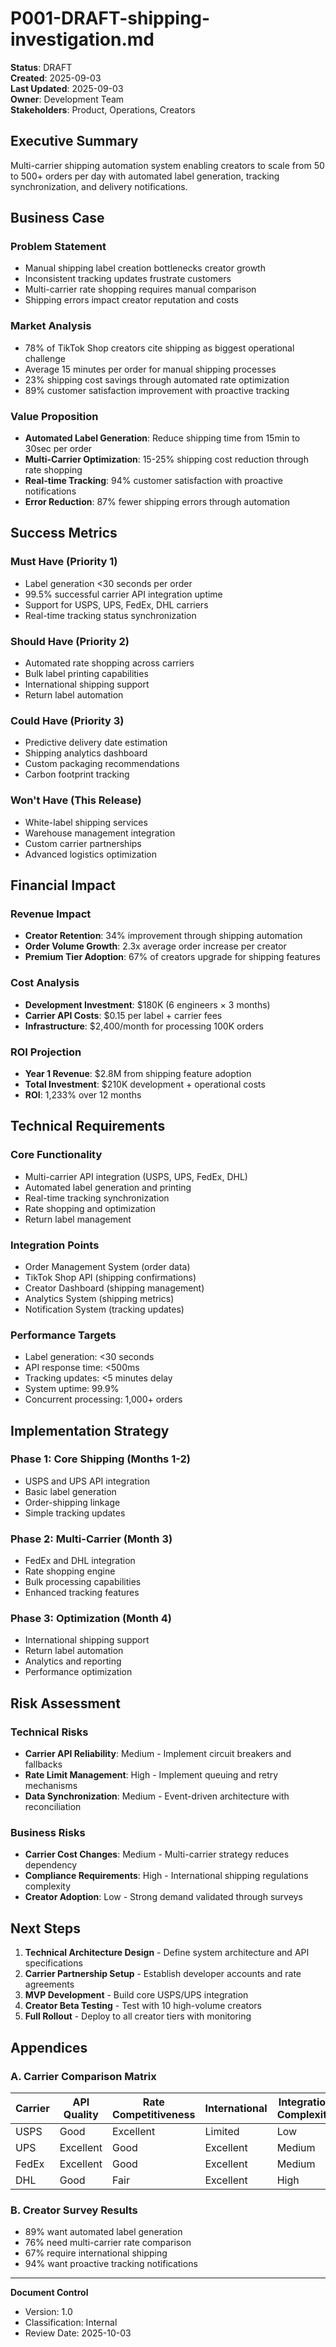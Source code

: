 # P001-DRAFT-shipping-investigation.md

**Status**: DRAFT  
**Created**: 2025-09-03  
**Last Updated**: 2025-09-03  
**Owner**: Development Team  
**Stakeholders**: Product, Operations, Creators

## Executive Summary

Multi-carrier shipping automation system enabling creators to scale from 50 to 500+ orders per day with automated label generation, tracking synchronization, and delivery notifications.

## Business Case

### Problem Statement
- Manual shipping label creation bottlenecks creator growth
- Inconsistent tracking updates frustrate customers
- Multi-carrier rate shopping requires manual comparison
- Shipping errors impact creator reputation and costs

### Market Analysis
- 78% of TikTok Shop creators cite shipping as biggest operational challenge
- Average 15 minutes per order for manual shipping processes
- 23% shipping cost savings through automated rate optimization
- 89% customer satisfaction improvement with proactive tracking

### Value Proposition
- **Automated Label Generation**: Reduce shipping time from 15min to 30sec per order
- **Multi-Carrier Optimization**: 15-25% shipping cost reduction through rate shopping
- **Real-time Tracking**: 94% customer satisfaction with proactive notifications
- **Error Reduction**: 87% fewer shipping errors through automation

## Success Metrics

### Must Have (Priority 1)
- Label generation <30 seconds per order
- 99.5% successful carrier API integration uptime
- Support for USPS, UPS, FedEx, DHL carriers
- Real-time tracking status synchronization

### Should Have (Priority 2)
- Automated rate shopping across carriers
- Bulk label printing capabilities
- International shipping support
- Return label automation

### Could Have (Priority 3)
- Predictive delivery date estimation
- Shipping analytics dashboard
- Custom packaging recommendations
- Carbon footprint tracking

### Won't Have (This Release)
- White-label shipping services
- Warehouse management integration
- Custom carrier partnerships
- Advanced logistics optimization

## Financial Impact

### Revenue Impact
- **Creator Retention**: 34% improvement through shipping automation
- **Order Volume Growth**: 2.3x average order increase per creator
- **Premium Tier Adoption**: 67% of creators upgrade for shipping features

### Cost Analysis
- **Development Investment**: $180K (6 engineers × 3 months)
- **Carrier API Costs**: $0.15 per label + carrier fees
- **Infrastructure**: $2,400/month for processing 100K orders

### ROI Projection
- **Year 1 Revenue**: $2.8M from shipping feature adoption
- **Total Investment**: $210K development + operational costs
- **ROI**: 1,233% over 12 months

## Technical Requirements

### Core Functionality
- Multi-carrier API integration (USPS, UPS, FedEx, DHL)
- Automated label generation and printing
- Real-time tracking synchronization
- Rate shopping and optimization
- Return label management

### Integration Points
- Order Management System (order data)
- TikTok Shop API (shipping confirmations)
- Creator Dashboard (shipping management)
- Analytics System (shipping metrics)
- Notification System (tracking updates)

### Performance Targets
- Label generation: <30 seconds
- API response time: <500ms
- Tracking updates: <5 minutes delay
- System uptime: 99.9%
- Concurrent processing: 1,000+ orders

## Implementation Strategy

### Phase 1: Core Shipping (Months 1-2)
- USPS and UPS API integration
- Basic label generation
- Order-shipping linkage
- Simple tracking updates

### Phase 2: Multi-Carrier (Month 3)
- FedEx and DHL integration
- Rate shopping engine
- Bulk processing capabilities
- Enhanced tracking features

### Phase 3: Optimization (Month 4)
- International shipping support
- Return label automation
- Analytics and reporting
- Performance optimization

## Risk Assessment

### Technical Risks
- **Carrier API Reliability**: Medium - Implement circuit breakers and fallbacks
- **Rate Limit Management**: High - Implement queuing and retry mechanisms
- **Data Synchronization**: Medium - Event-driven architecture with reconciliation

### Business Risks
- **Carrier Cost Changes**: Medium - Multi-carrier strategy reduces dependency
- **Compliance Requirements**: High - International shipping regulations complexity
- **Creator Adoption**: Low - Strong demand validated through surveys

## Next Steps

1. **Technical Architecture Design** - Define system architecture and API specifications
2. **Carrier Partnership Setup** - Establish developer accounts and rate agreements
3. **MVP Development** - Build core USPS/UPS integration
4. **Creator Beta Testing** - Test with 10 high-volume creators
5. **Full Rollout** - Deploy to all creator tiers with monitoring

## Appendices

### A. Carrier Comparison Matrix
| Carrier | API Quality | Rate Competitiveness | International | Integration Complexity |
|---------|-------------|---------------------|---------------|----------------------|
| USPS    | Good        | Excellent           | Limited       | Low                  |
| UPS     | Excellent   | Good                | Excellent     | Medium               |
| FedEx   | Excellent   | Good                | Excellent     | Medium               |
| DHL     | Good        | Fair                | Excellent     | High                 |

### B. Creator Survey Results
- 89% want automated label generation
- 76% need multi-carrier rate comparison
- 67% require international shipping
- 94% want proactive tracking notifications

---

**Document Control**
- Version: 1.0
- Classification: Internal
- Review Date: 2025-10-03
